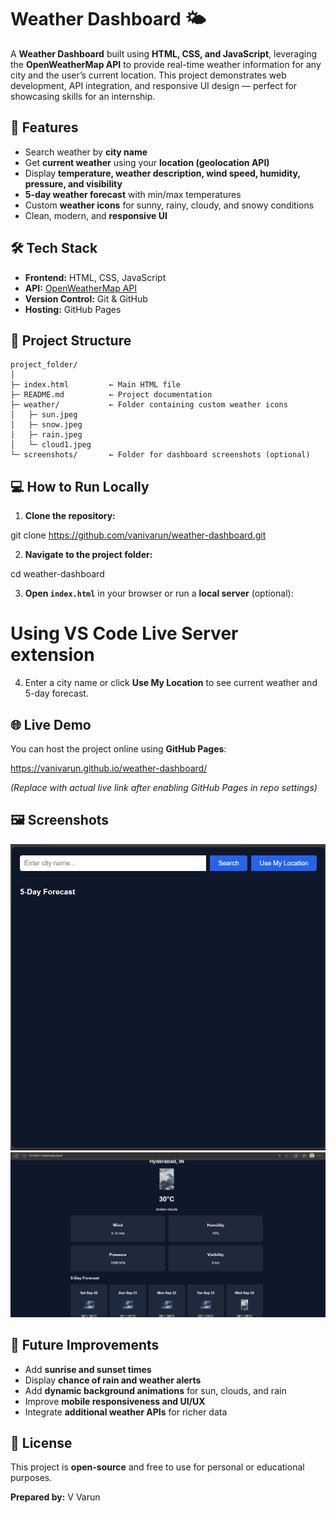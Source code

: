 

# Weather Dashboard 🌤️

A **Weather Dashboard** built using **HTML, CSS, and JavaScript**, leveraging the **OpenWeatherMap API** to provide real-time weather information for any city and the user’s current location. This project demonstrates web development, API integration, and responsive UI design — perfect for showcasing skills for an internship.

## 🚀 Features

- Search weather by **city name**  
- Get **current weather** using your **location (geolocation API)**  
- Display **temperature, weather description, wind speed, humidity, pressure, and visibility**  
- **5-day weather forecast** with min/max temperatures  
- Custom **weather icons** for sunny, rainy, cloudy, and snowy conditions  
- Clean, modern, and **responsive UI**  

## 🛠️ Tech Stack

- **Frontend:** HTML, CSS, JavaScript  
- **API:** [OpenWeatherMap API](https://openweathermap.org/api)  
- **Version Control:** Git & GitHub  
- **Hosting:** GitHub Pages  

## 📂 Project Structure

```text
project_folder/
│
├─ index.html         ← Main HTML file
├─ README.md          ← Project documentation
├─ weather/           ← Folder containing custom weather icons
│   ├─ sun.jpeg
│   ├─ snow.jpeg
│   ├─ rain.jpeg
│   └─ cloud1.jpeg
└─ screenshots/       ← Folder for dashboard screenshots (optional)
```
## 💻 How to Run Locally

1. **Clone the repository:**


git clone https://github.com/vanivarun/weather-dashboard.git

2. **Navigate to the project folder:**


cd weather-dashboard


3. **Open `index.html`** in your browser or run a **local server** (optional):


# Using VS Code Live Server extension


4. Enter a city name or click **Use My Location** to see current weather and 5-day forecast.


## 🌐 Live Demo

You can host the project online using **GitHub Pages**:


https://vanivarun.github.io/weather-dashboard/


*(Replace with actual live link after enabling GitHub Pages in repo settings)*

## 🖼️ Screenshots



![Current Weather](screenshots/current-weather.png)
![5-Day Forecast](screenshots/forecast.png)

## 🔮 Future Improvements

* Add **sunrise and sunset times**
* Display **chance of rain and weather alerts**
* Add **dynamic background animations** for sun, clouds, and rain
* Improve **mobile responsiveness and UI/UX**
* Integrate **additional weather APIs** for richer data



## 📄 License

This project is **open-source** and free to use for personal or educational purposes.



**Prepared by:** V Varun




